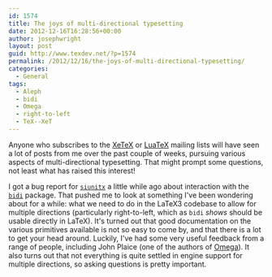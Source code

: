 ```yaml
---
id: 1574
title: The joys of multi-directional typesetting
date: 2012-12-16T16:28:56+00:00
author: josephwright
layout: post
guid: http://www.texdev.net/?p=1574
permalink: /2012/12/16/the-joys-of-multi-directional-typesetting/
categories:
  - General
tags:
  - Aleph
  - bidi
  - Omega
  - right-to-left
  - TeX--XeT
---
```

<p>Anyone who subscribes to the <a href="http://tug.org/mailman/listinfo/xetex">XeTeX</a> or <a href="http://tug.org/mailman/listinfo/luatex">LuaTeX</a> mailing lists will have seen a lot of posts from me over the past couple of weeks, pursuing various aspects of multi-directional typesetting. That might prompt some questions, not least what has raised this interest!</p>

<p>I got a bug report for <a href="http://ctan.org/pkg/siunitx"><code>siunitx</code></a> a little while ago about interaction with the <a href="http://ctan.org/pkg/bidi"><code>bidi</code></a> package. That pushed me to look at something I've been wondering about for a while: what we need to do in the LaTeX3 codebase to allow for multiple directions (particularly right-to-left, which as <code>bidi</code> <em>shows</em> should be usable directly in LaTeX). It's turned out that good documentation on the various primitives available is not so easy to come by, and that there is a lot to get your head around. Luckily, I've had some very useful feedback from a range of people, including John Plaice (one of the authors of <a href="http://en.wikipedia.org/wiki/Omega_%28TeX%29">Omega</a>). It also turns out that not everything is quite settled in engine support for multiple directions, so asking questions is pretty important.</p>
